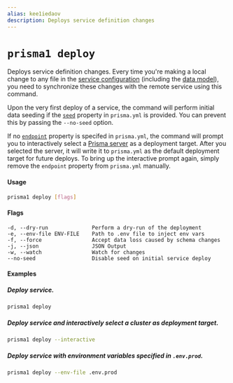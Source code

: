 ```yaml
---
alias: kee1iedaov
description: Deploys service definition changes
---
```


# `prisma1 deploy`

Deploys service definition changes. Every time you're making a local change to any file in the [service configuration](!alias-ieshoo5ohm) (including the [data model](!alias-eiroozae8u)), you need to synchronize these changes with the remote service using this command.

Upon the very first deploy of a service, the command will perform initial data seeding if the [`seed`](!alias-ufeshusai8#seed-optional) property in `prisma.yml` is provided. You can prevent this by passing the `--no-seed` option.

If no [`endpoint`](!alias-ufeshusai8#endpoint-optional) property is specifed in `prisma.yml`, the command will prompt you to interactively select a [Prisma server](!alias-eu2ood0she) as a deployment target. After you selected the server, it will write it to `prisma.yml` as the default deployment target for future deploys. To bring up the interactive prompt again, simply remove the `endpoint` property from `prisma.yml` manually.

#### Usage

```sh
prisma1 deploy [flags]
```

#### Flags

```
-d, --dry-run              Perform a dry-run of the deployment
-e, --env-file ENV-FILE    Path to .env file to inject env vars
-f, --force                Accept data loss caused by schema changes
-j, --json                 JSON Output
-w, --watch                Watch for changes
--no-seed                  Disable seed on initial service deploy
```

<!--

```
-d, --dry-run              Perform a dry-run of the deployment
-e, --env-file ENV-FILE    Path to .env file to inject env vars
-f, --force                Accept data loss caused by schema changes
-i, --interactive          Force interactive mode to select the cluster
-j, --json                 JSON Output
-w, --watch                Watch for changes
--no-seed                  Disable seed on initial service deploy
```

-->

#### Examples

##### Deploy service.

```sh
prisma1 deploy
```

##### Deploy service and interactively select a cluster as deployment target.

```sh
prisma1 deploy --interactive
```

##### Deploy service with environment variables specified in `.env.prod`.

```sh
prisma1 deploy --env-file .env.prod
```
